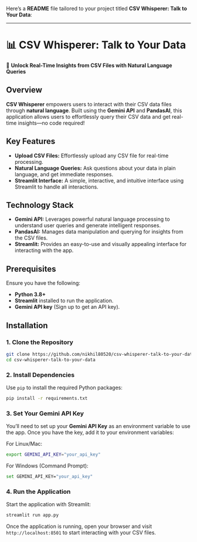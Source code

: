 Here’s a **README** file tailored to your project titled **CSV Whisperer: Talk to Your Data**:

---

# 📊 CSV Whisperer: Talk to Your Data  
🚀 **Unlock Real-Time Insights from CSV Files with Natural Language Queries**

## Overview
**CSV Whisperer** empowers users to interact with their CSV data files through **natural language**. Built using the **Gemini API** and **PandasAI**, this application allows users to effortlessly query their CSV data and get real-time insights—no code required!

## Key Features
- **Upload CSV Files:** Effortlessly upload any CSV file for real-time processing.
- **Natural Language Queries:** Ask questions about your data in plain language, and get immediate responses.
- **Streamlit Interface:** A simple, interactive, and intuitive interface using Streamlit to handle all interactions.

## Technology Stack
- **Gemini API:** Leverages powerful natural language processing to understand user queries and generate intelligent responses.
- **PandasAI:** Manages data manipulation and querying for insights from the CSV files.
- **Streamlit:** Provides an easy-to-use and visually appealing interface for interacting with the app.

## Prerequisites

Ensure you have the following:

- **Python 3.8+**
- **Streamlit** installed to run the application.
- **Gemini API key** (Sign up to get an API key).

## Installation

### 1. Clone the Repository

```bash
git clone https://github.com/nikhil80520/csv-whisperer-talk-to-your-data.git
cd csv-whisperer-talk-to-your-data
```

### 2. Install Dependencies

Use `pip` to install the required Python packages:

```bash
pip install -r requirements.txt
```

### 3. Set Your Gemini API Key

You’ll need to set up your **Gemini API Key** as an environment variable to use the app. Once you have the key, add it to your environment variables:

For Linux/Mac:
```bash
export GEMINI_API_KEY="your_api_key"
```

For Windows (Command Prompt):
```bash
set GEMINI_API_KEY="your_api_key"
```

### 4. Run the Application

Start the application with Streamlit:

```bash
streamlit run app.py
```

Once the application is running, open your browser and visit `http://localhost:8501` to start interacting with your CSV files.
